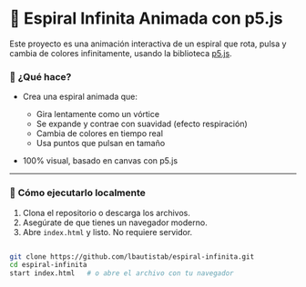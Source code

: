 # 🌌 **Espiral Infinita Animada con p5.js**

Este proyecto es una animación interactiva de un espiral que rota, pulsa y cambia de colores infinitamente, usando la biblioteca [p5.js](https://p5js.org/).

### 🧠 **¿Qué hace?**

- Crea una espiral animada que:
  - Gira lentamente como un vórtice
  - Se expande y contrae con suavidad (efecto respiración)
  - Cambia de colores en tiempo real
  - Usa puntos que pulsan en tamaño

- 100% visual, basado en canvas con p5.js

---

### 🚀 **Cómo ejecutarlo localmente**

1. Clona el repositorio o descarga los archivos.
2. Asegúrate de que tienes un navegador moderno.
3. Abre `index.html` y listo. No requiere servidor.

```bash

git clone https://github.com/lbautistab/espiral-infinita.git
cd espiral-infinita
start index.html   # o abre el archivo con tu navegador
